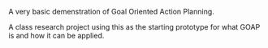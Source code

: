 A very basic demenstration of Goal Oriented Action Planning.

A class research project using this as the starting prototype for what GOAP is and how it can be applied.
